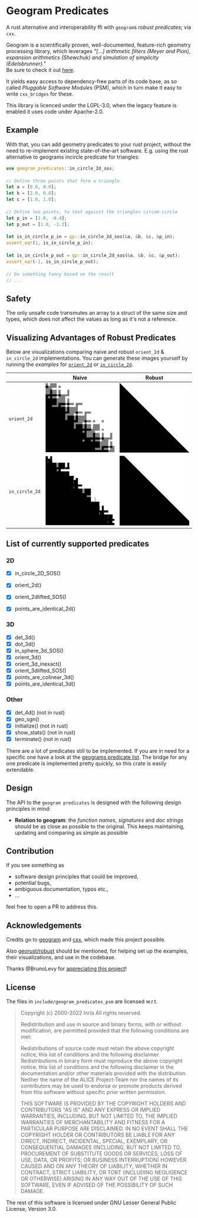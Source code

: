 # Geogram Predicates
A rust alternative and interoperability ffi with `geogram`s _robust predicates_; via `cxx`.

Geogram is a scientifically proven, well-documented, feature-rich geometry processing library, which leverages _"[...] arithmetic filters (Meyer and Pion), expansion arithmetics (Shewchuk) and simulation of simplicity (Edelsbrunner)."_ <br>
Be sure to check it out [here](https://github.com/BrunoLevy/geogram).

It yields easy access to dependency-free parts of its code base, as so called _Pluggable Software Modules_ (PSM), which in turn make it easy to write `cxx_bridges` for these.

This library is licenced under the LGPL-3.0, when the legacy feature is enabled it uses code under Apache-2.0.

## Example

With that, you can add geometry predicates to your rust project, without the need to re-implement existing state-of-the-art software.
E.g. using the rust alternative to geograms incircle predicate for triangles: 
```rust
use geogram_predicates::in_circle_2d_sos;

// Define three points that form a triangle
let a = [0.0, 0.0];
let b = [2.0, 0.0];
let c = [1.0, 1.0];

// Define two points, to test against the triangles circum-circle
let p_in = [1.0, -0.4];
let p_out = [1.0, -1.2];

let is_in_circle_p_in = gp::in_circle_2d_sos(&a, &b, &c, &p_in);
assert_eq!(1, is_in_circle_p_in);

let is_in_circle_p_out = gp::in_circle_2d_sos(&a, &b, &c, &p_out);
assert_eq!(-1, is_in_circle_p_out);

// Do something fancy based on the result
// ...
```

## Safety
The only unsafe code transmutes an array to a struct of the same size and types, which does not affect the values as long as it's not a reference.

## Visualizing Advantages of Robust Predicates

Below are visualizations comparing naive and robust `orient_2d` & `in_circle_2d` implementations. You can generate these images yourself by running the _examples_ for [`orient_2d`](examples/orient_2d/) or [`in_circle_2d`](examples/in_circle_2d/).

|               | Naive                                                   | Robust                                                     |
|---------------|---------------------------------------------------------|------------------------------------------------------------|
| `orient_2d`   | ![Orient 2d naive](images/out_naive_orient_2d.png)      | ![Orient 2d robust](images/out_robust_orient_2d.png)       |
| `in_circle_2d`| ![In circle 2d naive](images/out_naive_in_circle_2d.png)| ![In circle 2d robust](images/out_robust_in_circle_2d.png) |

## List of currently supported predicates
### 2D
- [x] in_circle_2D_SOS()
- [x] orient_2d()
- [x] orient_2dlifted_SOS()
- [x] points_are_identical_2d()


### 3D
- [x] det_3d()
- [x] dot_3d()
- [x] in_sphere_3d_SOS()
- [x] orient_3d()
- [x] orient_3d_inexact()
- [x] orient_3dlifted_SOS()
- [x] points_are_colinear_3d()
- [x] points_are_identical_3d()

### Other
- [x] det_4d() (not in rust)
- [x] geo_sgn()
- [x] initialize() (not in rust)
- [x] show_stats() (not in rust)
- [x] terminate() (not in rust)

There are a lot of predicates still to be implemented. If you are in need for a specific one have a look at the [geograms predicate list](https://brunolevy.github.io/geogram/predicates_8h.html). The bridge for any one predicate is implemented pretty quickly, so this crate is easily extendable.

## Design
The API to the `geogram predicates` is designed with the following design principles in mind:
- **Relation to geogram**: the _function names_, _signatures_ and _doc strings_ should be as close as possible to the original. This keeps maintaining, updating and comparing as simple as possible

## Contribution
If you see something as
- software design principles that could be improved,
- potential bugs,
- ambiguous documentation, typos etc.,
- ...

feel free to open a PR to address this.

## Acknowledgements
Credits go to [geogram](https://github.com/BrunoLevy/geogram)
 and [cxx](https://github.com/dtolnay/cxx), which made this project possible.

Also [georust/robust](https://github.com/georust/robust) should be mentioned, for helping set up the examples, their visualizations, and use in the codebase.

Thanks @BrunoLevy for [appreciating this project](https://x.com/BrunoLevy01/status/1783306804300075379)!

## License
The files in `include/geogram_predicates_psm` are licensed w.r.t.

> Copyright (c) 2000-2022 Inria All rights reserved.
>
> Redistribution and use in source and binary forms, with or without modification, are permitted provided that the following conditions are met:
>
> Redistributions of source code must retain the above copyright notice, this list of conditions and the following disclaimer. Redistributions in binary form must reproduce the above copyright notice, this list of conditions and the following disclaimer in the documentation and/or other materials provided with the distribution. Neither the name of the ALICE Project-Team nor the names of its contributors may be used to endorse or promote products derived from this software without specific prior written permission.
>
> THIS SOFTWARE IS PROVIDED BY THE COPYRIGHT HOLDERS AND CONTRIBUTORS "AS IS" AND ANY EXPRESS OR IMPLIED WARRANTIES, INCLUDING, BUT NOT LIMITED TO, THE IMPLIED WARRANTIES OF MERCHANTABILITY AND FITNESS FOR A PARTICULAR PURPOSE ARE DISCLAIMED. IN NO EVENT SHALL THE COPYRIGHT HOLDER OR CONTRIBUTORS BE LIABLE FOR ANY DIRECT, INDIRECT, INCIDENTAL, SPECIAL, EXEMPLARY, OR CONSEQUENTIAL DAMAGES (INCLUDING, BUT NOT LIMITED TO, PROCUREMENT OF SUBSTITUTE GOODS OR SERVICES; LOSS OF USE, DATA, OR PROFITS; OR BUSINESS INTERRUPTION) HOWEVER CAUSED AND ON ANY THEORY OF LIABILITY, WHETHER IN CONTRACT, STRICT LIABILITY, OR TORT (INCLUDING NEGLIGENCE OR OTHERWISE) ARISING IN ANY WAY OUT OF THE USE OF THIS SOFTWARE, EVEN IF ADVISED OF THE POSSIBILITY OF SUCH DAMAGE.

The rest of this software is licensed under GNU Lesser General Public License, Version 3.0.

